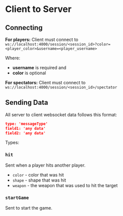 # Client to Server

## Connecting

**For players:** Client must connect to `ws://localhost:4000/session/<session_id>?color=<player_color>&username=<player_username>`

Where:
- **username** is required and
- **color** is optional

**For spectators:** Client must connect to `ws://localhost:4000/session/<session_id>/spectator`

## Sending Data

All server to client websocket data follows this format:

```json
type: 'messageType'
field1: 'any data'
field2: 'any data'
```

Types:

### `hit`

Sent when a player hits another player.

- `color` - color that was hit
- `shape` - shape that was hit
- `weapon` - the weapon that was used to hit the target

### `startGame`

Sent to start the game.